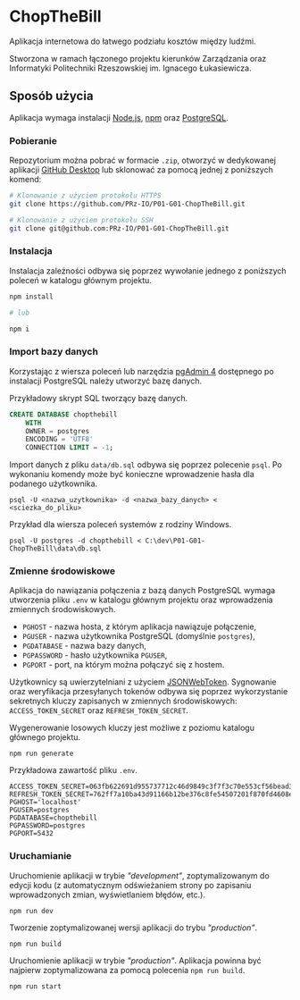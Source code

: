 # ChopTheBill
Aplikacja internetowa do łatwego podziału kosztów między ludźmi.

Stworzona w ramach łączonego projektu kierunków Zarządzania oraz Informatyki Politechniki Rzeszowskiej im. Ignacego Łukasiewicza.

## Sposób użycia
Aplikacja wymaga instalacji [Node.js](https://nodejs.org/), [npm](https://www.npmjs.com/) oraz [PostgreSQL](https://www.postgresql.org/).

### Pobieranie

Repozytorium można pobrać w formacie `.zip`, otworzyć w dedykowanej aplikacji [GitHub Desktop](https://desktop.github.com/) lub sklonować za pomocą jednej z poniższych komend:

```bash
# Klonowanie z użyciem protokołu HTTPS
git clone https://github.com/PRz-IO/P01-G01-ChopTheBill.git

# Klonowanie z użyciem protokołu SSH
git clone git@github.com:PRz-IO/P01-G01-ChopTheBill.git
```

### Instalacja

Instalacja zależności odbywa się poprzez wywołanie jednego z poniższych poleceń w katalogu głównym projektu.

```bash
npm install

# lub

npm i
```

### Import bazy danych

Korzystając z wiersza poleceń lub narzędzia [pgAdmin 4](https://www.pgadmin.org/) dostępnego po instalacji PostgreSQL należy utworzyć bazę danych.

Przykładowy skrypt SQL tworzący bazę danych.

```sql
CREATE DATABASE chopthebill
    WITH 
    OWNER = postgres
    ENCODING = 'UTF8'
    CONNECTION LIMIT = -1;
```

Import danych z pliku `data/db.sql` odbywa się poprzez polecenie `psql`. Po wykonaniu komendy może być konieczne wprowadzenie hasła dla podanego użytkownika.

```
psql -U <nazwa_uzytkownika> -d <nazwa_bazy_danych> < <sciezka_do_pliku>
```

Przykład dla wiersza poleceń systemów z rodziny Windows.

```
psql -U postgres -d chopthebill < C:\dev\P01-G01-ChopTheBill\data\db.sql
```

### Zmienne środowiskowe

Aplikacja do nawiązania połączenia z bazą danych PostgreSQL wymaga utworzenia pliku `.env` w katalogu głównym projektu oraz wprowadzenia zmiennych środowiskowych.

- `PGHOST` - nazwa hosta, z którym aplikacja nawiązuje połączenie,
- `PGUSER` - nazwa użytkownika PostgreSQL (domyślnie `postgres`),
- `PGDATABASE` - nazwa bazy danych,
- `PGPASSWORD` - hasło użytkownika `PGUSER`,
- `PGPORT` - port, na którym można połączyć się z hostem.

Użytkownicy są uwierzytelniani z użyciem [JSONWebToken](https://jwt.io/). Sygnowanie oraz weryfikacja przesyłanych tokenów odbywa się poprzez wykorzystanie sekretnych kluczy zapisanych w zmiennych środowiskowych: `ACCESS_TOKEN_SECRET` oraz `REFRESH_TOKEN_SECRET`.

Wygenerowanie losowych kluczy jest możliwe z poziomu katalogu głównego projektu.

```
npm run generate
```

Przykładowa zawartość pliku `.env`.

```
ACCESS_TOKEN_SECRET=063fb622691d955737712c46d9849c3f7f3c70e553cf56bead3b8e89e37a12dc
REFRESH_TOKEN_SECRET=762ff7a10ba43d91166b12be376c8fe54507201f870fd4608e4bbd2657020563
PGHOST='localhost'
PGUSER=postgres
PGDATABASE=chopthebill
PGPASSWORD=postgres
PGPORT=5432
```

### Uruchamianie

Uruchomienie aplikacji w trybie *"development"*, zoptymalizowanym do edycji kodu (z automatycznym odświeżaniem strony po zapisaniu wprowadzonych zmian, wyświetlaniem błędów, etc.).

```
npm run dev
```

Tworzenie zoptymalizowanej wersji aplikacji do trybu *"production"*.

```
npm run build
```

Uruchomienie aplikacji w trybie *"production"*. Aplikacja powinna być najpierw zoptymalizowana za pomocą polecenia `npm run build`.

```
npm run start
```
